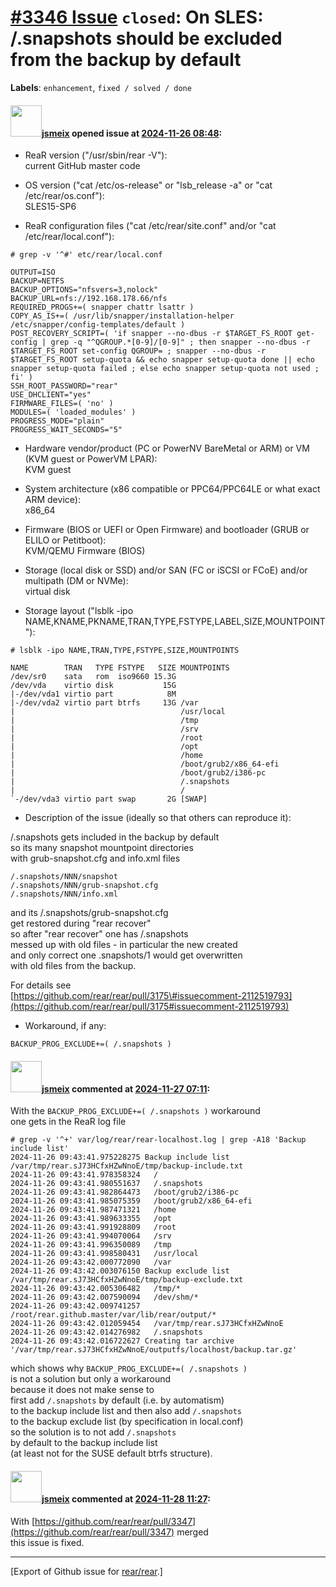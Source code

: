 [\#3346 Issue](https://github.com/rear/rear/issues/3346) `closed`: On SLES: /.snapshots should be excluded from the backup by default
=====================================================================================================================================

**Labels**: `enhancement`, `fixed / solved / done`

#### <img src="https://avatars.githubusercontent.com/u/1788608?u=925fc54e2ce01551392622446ece427f51e2f0ce&v=4" width="50">[jsmeix](https://github.com/jsmeix) opened issue at [2024-11-26 08:48](https://github.com/rear/rear/issues/3346):

-   ReaR version ("/usr/sbin/rear -V"):  
    current GitHub master code

-   OS version ("cat /etc/os-release" or "lsb\_release -a" or "cat
    /etc/rear/os.conf"):  
    SLES15-SP6

-   ReaR configuration files ("cat /etc/rear/site.conf" and/or "cat
    /etc/rear/local.conf"):

<!-- -->

    # grep -v '^#' etc/rear/local.conf

    OUTPUT=ISO
    BACKUP=NETFS
    BACKUP_OPTIONS="nfsvers=3,nolock"
    BACKUP_URL=nfs://192.168.178.66/nfs
    REQUIRED_PROGS+=( snapper chattr lsattr )
    COPY_AS_IS+=( /usr/lib/snapper/installation-helper /etc/snapper/config-templates/default )
    POST_RECOVERY_SCRIPT=( 'if snapper --no-dbus -r $TARGET_FS_ROOT get-config | grep -q "^QGROUP.*[0-9]/[0-9]" ; then snapper --no-dbus -r $TARGET_FS_ROOT set-config QGROUP= ; snapper --no-dbus -r $TARGET_FS_ROOT setup-quota && echo snapper setup-quota done || echo snapper setup-quota failed ; else echo snapper setup-quota not used ; fi' )
    SSH_ROOT_PASSWORD="rear"
    USE_DHCLIENT="yes"
    FIRMWARE_FILES=( 'no' )
    MODULES=( 'loaded_modules' )
    PROGRESS_MODE="plain"
    PROGRESS_WAIT_SECONDS="5"

-   Hardware vendor/product (PC or PowerNV BareMetal or ARM) or VM (KVM
    guest or PowerVM LPAR):  
    KVM guest

-   System architecture (x86 compatible or PPC64/PPC64LE or what exact
    ARM device):  
    x86\_64

-   Firmware (BIOS or UEFI or Open Firmware) and bootloader (GRUB or
    ELILO or Petitboot):  
    KVM/QEMU Firmware (BIOS)

-   Storage (local disk or SSD) and/or SAN (FC or iSCSI or FCoE) and/or
    multipath (DM or NVMe):  
    virtual disk

-   Storage layout ("lsblk -ipo
    NAME,KNAME,PKNAME,TRAN,TYPE,FSTYPE,LABEL,SIZE,MOUNTPOINT"):

<!-- -->

    # lsblk -ipo NAME,TRAN,TYPE,FSTYPE,SIZE,MOUNTPOINTS

    NAME        TRAN   TYPE FSTYPE   SIZE MOUNTPOINTS
    /dev/sr0    sata   rom  iso9660 15.3G 
    /dev/vda    virtio disk           15G 
    |-/dev/vda1 virtio part            8M 
    |-/dev/vda2 virtio part btrfs     13G /var
    |                                     /usr/local
    |                                     /tmp
    |                                     /srv
    |                                     /root
    |                                     /opt
    |                                     /home
    |                                     /boot/grub2/x86_64-efi
    |                                     /boot/grub2/i386-pc
    |                                     /.snapshots
    |                                     /
    `-/dev/vda3 virtio part swap       2G [SWAP]

-   Description of the issue (ideally so that others can reproduce it):

/.snapshots gets included in the backup by default  
so its many snapshot mountpoint directories  
with grub-snapshot.cfg and info.xml files

    /.snapshots/NNN/snapshot
    /.snapshots/NNN/grub-snapshot.cfg
    /.snapshots/NNN/info.xml

and its /.snapshots/grub-snapshot.cfg  
get restored during "rear recover"  
so after "rear recover" one has /.snapshots  
messed up with old files - in particular the new created  
and only correct one .snapshots/1 would get overwritten  
with old files from the backup.

For details see  
[https://github.com/rear/rear/pull/3175\#issuecomment-2112519793](https://github.com/rear/rear/pull/3175#issuecomment-2112519793)

-   Workaround, if any:

<!-- -->

    BACKUP_PROG_EXCLUDE+=( /.snapshots )

#### <img src="https://avatars.githubusercontent.com/u/1788608?u=925fc54e2ce01551392622446ece427f51e2f0ce&v=4" width="50">[jsmeix](https://github.com/jsmeix) commented at [2024-11-27 07:11](https://github.com/rear/rear/issues/3346#issuecomment-2503076094):

With the `BACKUP_PROG_EXCLUDE+=( /.snapshots )` workaround  
one gets in the ReaR log file

    # grep -v '^+' var/log/rear/rear-localhost.log | grep -A18 'Backup include list'
    2024-11-26 09:43:41.975228275 Backup include list /var/tmp/rear.sJ73HCfxHZwNnoE/tmp/backup-include.txt
    2024-11-26 09:43:41.978358324   /
    2024-11-26 09:43:41.980551637   /.snapshots
    2024-11-26 09:43:41.982864473   /boot/grub2/i386-pc
    2024-11-26 09:43:41.985075359   /boot/grub2/x86_64-efi
    2024-11-26 09:43:41.987471321   /home
    2024-11-26 09:43:41.989633355   /opt
    2024-11-26 09:43:41.991928809   /root
    2024-11-26 09:43:41.994070064   /srv
    2024-11-26 09:43:41.996350089   /tmp
    2024-11-26 09:43:41.998580431   /usr/local
    2024-11-26 09:43:42.000772090   /var
    2024-11-26 09:43:42.003076150 Backup exclude list /var/tmp/rear.sJ73HCfxHZwNnoE/tmp/backup-exclude.txt
    2024-11-26 09:43:42.005306482   /tmp/*
    2024-11-26 09:43:42.007590094   /dev/shm/*
    2024-11-26 09:43:42.009741257   /root/rear.github.master/var/lib/rear/output/*
    2024-11-26 09:43:42.012059454   /var/tmp/rear.sJ73HCfxHZwNnoE
    2024-11-26 09:43:42.014276982   /.snapshots
    2024-11-26 09:43:42.016722627 Creating tar archive '/var/tmp/rear.sJ73HCfxHZwNnoE/outputfs/localhost/backup.tar.gz'

which shows why `BACKUP_PROG_EXCLUDE+=( /.snapshots )`  
is not a solution but only a workaround  
because it does not make sense to  
first add `/.snapshots` by default (i.e. by automatism)  
to the backup include list and then also add `/.snapshots`  
to the backup exclude list (by specification in local.conf)  
so the solution is to not add `/.snapshots`  
by default to the backup include list  
(at least not for the SUSE default btrfs structure).

#### <img src="https://avatars.githubusercontent.com/u/1788608?u=925fc54e2ce01551392622446ece427f51e2f0ce&v=4" width="50">[jsmeix](https://github.com/jsmeix) commented at [2024-11-28 11:27](https://github.com/rear/rear/issues/3346#issuecomment-2505894082):

With
[https://github.com/rear/rear/pull/3347](https://github.com/rear/rear/pull/3347)
merged  
this issue is fixed.

------------------------------------------------------------------------

\[Export of Github issue for
[rear/rear](https://github.com/rear/rear).\]
